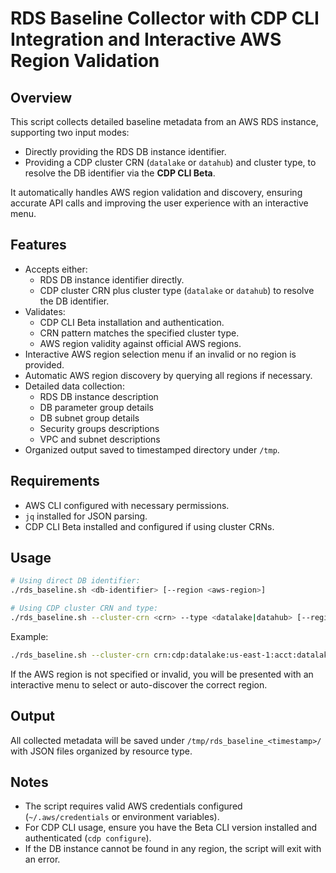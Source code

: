 # RDS Baseline Collector with CDP CLI Integration and Interactive AWS Region Validation

## Overview

This script collects detailed baseline metadata from an AWS RDS instance, supporting two input modes:

- Directly providing the RDS DB instance identifier.
- Providing a CDP cluster CRN (`datalake` or `datahub`) and cluster type, to resolve the DB identifier via the **CDP CLI Beta**.

It automatically handles AWS region validation and discovery, ensuring accurate API calls and improving the user experience with an interactive menu.

## Features

- Accepts either:
  - RDS DB instance identifier directly.
  - CDP cluster CRN plus cluster type (`datalake` or `datahub`) to resolve the DB identifier.
- Validates:
  - CDP CLI Beta installation and authentication.
  - CRN pattern matches the specified cluster type.
  - AWS region validity against official AWS regions.
- Interactive AWS region selection menu if an invalid or no region is provided.
- Automatic AWS region discovery by querying all regions if necessary.
- Detailed data collection:
  - RDS DB instance description
  - DB parameter group details
  - DB subnet group details
  - Security groups descriptions
  - VPC and subnet descriptions
- Organized output saved to timestamped directory under `/tmp`.

## Requirements

- AWS CLI configured with necessary permissions.
- `jq` installed for JSON parsing.
- CDP CLI Beta installed and configured if using cluster CRNs.

## Usage

```bash
# Using direct DB identifier:
./rds_baseline.sh <db-identifier> [--region <aws-region>]

# Using CDP cluster CRN and type:
./rds_baseline.sh --cluster-crn <crn> --type <datalake|datahub> [--region <aws-region>]
```

Example:

```bash
./rds_baseline.sh --cluster-crn crn:cdp:datalake:us-east-1:acct:datalake:abc123 --type datalake
```

If the AWS region is not specified or invalid, you will be presented with an interactive menu to select or auto-discover the correct region.

## Output

All collected metadata will be saved under `/tmp/rds_baseline_<timestamp>/` with JSON files organized by resource type.

## Notes

- The script requires valid AWS credentials configured (`~/.aws/credentials` or environment variables).
- For CDP CLI usage, ensure you have the Beta CLI version installed and authenticated (`cdp configure`).
- If the DB instance cannot be found in any region, the script will exit with an error.
